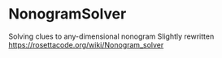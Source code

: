 # NonogramSolver
Solving clues to any-dimensional nonogram
Slightly rewritten https://rosettacode.org/wiki/Nonogram_solver
